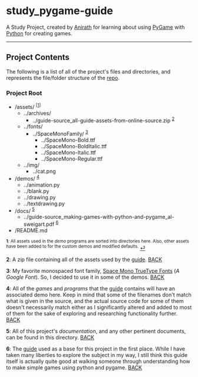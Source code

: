 # study_pygame-guide
A Study Project, created by [Anirath][4] for learning about using [PyGame][1] with [Python][2] for creating games.

---

## Project Contents
The following is a list of all of the project's files and directories, and represents the file/folder structure of the [repo][3].

### Project Root
- /assets/ <sup id="a1">[[1](#f1)]</sup>
    + ../archives/
        * ../guide-source_all-guide-assets-from-online-source.zip <sup id="a2">[2](#f2)</sup>
    + ../fonts/
        * ../SpaceMonoFamily/ <sup id="a3">[3](#f3)</sup>
            - ../SpaceMono-Bold.ttf
            - ../SpaceMono-BoldItalic.ttf
            - ../SpaceMono-Italic.ttf
            - ../SpaceMono-Regular.ttf
    + ../img/
        * ../cat.png
- /demos/ <sup id="a4">[4](#f4)</sup>
    + ../animation.py
    + ../blank.py
    + ../drawing.py
    + ../textdrawing.py
- /docs/ <sup id="a5">[5](#f5)</sup>
    + ../guide-source_making-games-with-python-and-pygame_al-sweigart.pdf <sup id="a6">[6](#f6)</sup>
- /README.md

<sup><b id="f1">1</b>: All assets used in the _demo_ programs are sorted into directories here. Also, other assets have been added to for the custom demos and modified defaults.</sup> [&#9166;](#a1)
</sup>

<b id="f2">2</b>: A zip file containing all of the assets used by the [guide][5]. [BACK](#a2)

<b id="f3">3</b>: My favorite monospaced font family, [Space Mono TrueType Fonts][6] (_A Google Font_). So, I decided to use it in some of the demos. [BACK](#a3)

<b id="f4">4</b>: All of the _games_ and _programs_ that the [guide][5] contains will have an associated demo here. Keep in mind that some of the filenames don't match what is given
in the source, and the actual source code for some of them doesn't necessarily match either as I significantly altered and added to most of them for the sake of exploring and
researching functionality further. [BACK](#a4)

<b id="f5">5</b>: All of this project's _documentation_, and any other pertinent documents, can be found in this directory. [BACK](#a5)

<b id="f6">6</b>: The [guide][5] used as a base for this project in the first place. While I have taken many liberties to explore the subject in my way, I still think this guide itself
is actually quite good at walking someone through understanding how to make simple games using python and pygame. [BACK](#a6)

[1]: https://pygame.org/
[2]: https://www.python.org/
[3]: https://github.com/anirath/mongoose-hunter
[4]: https://anirath.github.io/
[5]: https://github.com/anirath/study_pygame-guide/blob/master/docs/guide-source_making-games-with-python-and-pygame_al-sweigart.pdf
[6]: https://fonts.google.com/specimen/Space+Mono
